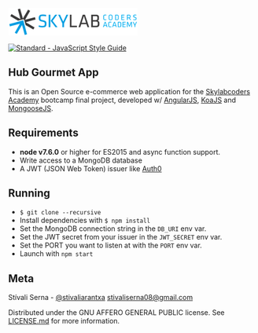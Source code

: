 [![Skylab](https://github.com/Iggy-Codes/logo-images/blob/master/logos/skylab-56.png)](http://www.skylabcoders.com/)

[![Standard - JavaScript Style Guide](https://img.shields.io/badge/code%20style-standard-brightgreen.svg)](http://standardjs.com/)

## Hub Gourmet App

This is an Open Source e-commerce web application for the [Skylabcoders Academy](http://www.skylabcoders.com/) bootcamp final project, developed w/ [AngularJS](https://angularjs.org/), [KoaJS](http://koajs.com/) and [MongooseJS](http://mongoosejs.com/). 

## Requirements

* __node v7.6.0__ or higher for ES2015 and async function support.
* Write access to a MongoDB database
* A JWT (JSON Web Token) issuer like [Auth0](https://auth0.com/)

## Running 

* `$ git clone --recursive`
* Install dependencies with `$ npm install`
* Set the MongoDB connection string in the `DB_URI` env var.
* Set the JWT secret from your issuer in the `JWT_SECRET` env var.
* Set the PORT you want to listen at with the `PORT` env var.
* Launch with `npm start`  

## Meta

Stívali Serna - [@stivaliarantxa](https://twitter.com/stivaliarantxa)
stivaliserna08@gmail.com

Distributed under the GNU AFFERO GENERAL PUBLIC license. See [LICENSE.md](LICENSE.md) for more information.
